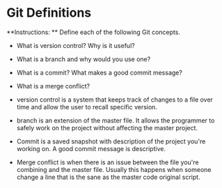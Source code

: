 # Git Definitions

**Instructions: ** Define each of the following Git concepts.

* What is version control?  Why is it useful?
* What is a branch and why would you use one?
* What is a commit? What makes a good commit message?
* What is a merge conflict?

* version control is a system that keeps track of changes to a file over time and allow
the user to recall specific version.

* branch is an extension of the master file. It allows the programmer to safely work on the project
without affecting the master project.

* Commit is a saved snapshot with description of the project you're working on. A good commit message is
descriptive.

* Merge conflict is when there is an issue between the file you're combining and the master file. Usually this happens when someone change a line that is the sane as the master code original script.
